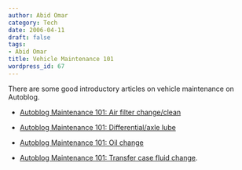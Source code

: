 ```yaml
---
author: Abid Omar
category: Tech
date: 2006-04-11
draft: false
tags:
- Abid Omar
title: Vehicle Maintenance 101
wordpress_id: 67
---
```


There are some good introductory articles on vehicle maintenance on Autoblog.

* [Autoblog Maintenance 101: Air filter change/clean](http://www.autoblog.com/2006/03/30/autoblog-maintenance-101-air-filter-change-clean/)

* [Autoblog Maintenance 101: Differential/axle lube](http://www.autoblog.com/2006/04/02/autoblog-maintenance-101-differential-axle-lube/)

* [Autoblog Maintenance 101: Oil change](http://www.autoblog.com/2006/03/29/autoblog-maintenance-101-oil-change/)

* [Autoblog Maintenance 101: Transfer case fluid change](http://www.autoblog.com/2006/04/01/autoblog-maintenance-101-transfer-case-fluid-change/).